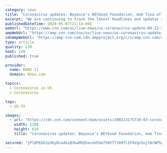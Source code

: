 ```yaml
---
category: news
title: "Coronavirus updates: Beyonce's BEYGood Foundation, mom Tina offer free COVID-19 testing in Houston this weekend"
excerpt: "We are continuing to track the latest headlines and updates regarding the global coronavirus (COVID-19) pandemic. LIVE @ 3 p.m. - Mayor Sylvester Turner and Recovery Czar Marvin Odum will announce the city's expanded program to contain the spread of COVID-19."
publishedDateTime: 2020-05-07T21:14:00Z
webUrl: "https://www.cnn.com/us/live-news/us-coronavirus-update-04-22-20/h_9b9ce03bb565039f9908182f5995d0b1"
ampWebUrl: "https://amp.cnn.com/cnn/us/live-news/us-coronavirus-update-04-22-20/index.html"
cdnAmpWebUrl: "https://amp-cnn-com.cdn.ampproject.org/c/s/amp.cnn.com/cnn/us/live-news/us-coronavirus-update-04-22-20/index.html"
type: article
quality: 120
heat: 120
published: true

provider:
  name: KHOU 11
  domain: khou.com

topics:
  - Coronavirus in US
  - Coronavirus

tags:
  - US-TX

images:
  - url: "https://cdn.cnn.com/cnnnext/dam/assets/200213175739-03-coronavirus-0213-super-tease.jpg"
    width: 1100
    height: 619
    title: "Coronavirus updates: Beyonce's BEYGood Foundation, mom Tina offer free COVID-19 testing in Houston this weekend"

secured: "jPlQPEUGJpSKyDca4SsQ3kwMVQSa+oUSSm7tNY7lYA9fl1F4VqsSnjlHrWP5g8mEhJ2nkgWT4fCpGSDbLtPsnMfp3Xwbmu/flUMXFUrhu70mxOwoYWJDbY3JflTesec/GM8sg+aAOrmj1Zg5Io1YDESi19VpYsu1T2KMY/ekED/emvRQA96tXrJWn3qCaVrVXKfxrXtuN9jQ0AnxhvRQc/WSgs/NMtFsFCbJn9L+l1shaVH0k5PwpSoJJly0GMXYjqNuUauxqPyt+VNO6el2OXPGDTyonuE1VrxeV9qF28tkbEctmPQQh3zTd+ZG6TRM;taga2RA/IQrdAMeDib8UjQ=="
---
```


